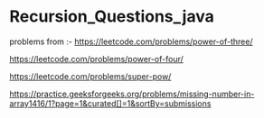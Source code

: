 # Recursion_Questions_java
 problems from :- 
 https://leetcode.com/problems/power-of-three/
 
 https://leetcode.com/problems/power-of-four/

https://leetcode.com/problems/super-pow/

https://practice.geeksforgeeks.org/problems/missing-number-in-array1416/1?page=1&curated[]=1&sortBy=submissions
